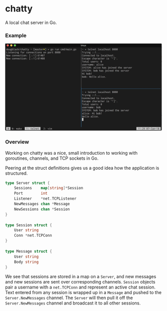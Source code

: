 # chatty

A local chat server in Go.

### Example

![Screenshot](./screen.png)

### Overview

Working on chatty was a nice, small introduction to working with goroutines,
channels, and TCP sockets in Go.

Peering at the struct definitions gives us a good idea how the application is
structured.

```go
type Server struct {
	Sessions    map[string]*Session
	Port        int
	Listener    *net.TCPListener
	NewMessages chan *Message
	NewSessions chan *Session
}

type Session struct {
	User string
	Conn *net.TCPConn
}

type Message struct {
	User string
	Body string
}
```

We see that sessions are stored in a map on a `Server`, and new messages and
new sessions are sent over corresponding channels. `Session` objects pair a
username with a `net.TCPConn` and represent an active chat session. Text
entered from any session is wrapped up in a `Message` and pushed to the
`Server.NewMessages` channel. The `Server` will then pull it off the
`Server.NewMessages` channel and broadcast it to all other sessions.
